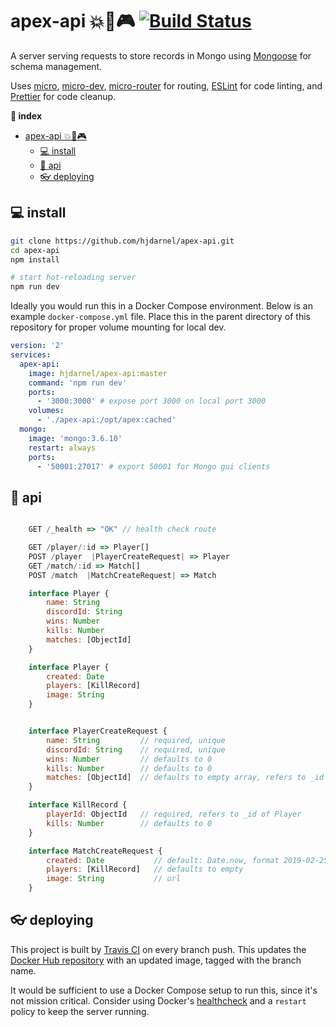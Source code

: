 # apex-api 💥🔫🎮 [![Build Status](https://travis-ci.com/hjdarnel/apex-api.svg?branch=master)](https://travis-ci.com/hjdarnel/apex-api)
A server serving requests to store records in Mongo using [Mongoose](https://mongoosejs.com/docs/guide.html) for schema management.

Uses [micro](https://github.com/zeit/micro), [micro-dev](https://github.com/zeit/micro-dev), [micro-router](https://github.com/pedronauck/micro-router) for routing, [ESLint](https://github.com/eslint/eslint) for code linting, and [Prettier](https://github.com/prettier/prettier) for code cleanup.

**📖 index**
- [apex-api 💥🔫🎮](#apex-api--)
  - [💻 install](#-install)
  - [📖 api](#-api)
  - [👓 deploying](#-deploying)

## 💻 install
```bash
git clone https://github.com/hjdarnel/apex-api.git
cd apex-api
npm install

# start hot-reloading server
npm run dev
```

Ideally you would run this in a Docker Compose environment. Below is an example `docker-compose.yml` file. Place this in the parent directory of this repository for proper volume mounting for local dev.

```yml
version: '2'
services:
  apex-api:
    image: hjdarnel/apex-api:master
    command: 'npm run dev'
    ports:
      - '3000:3000' # expose port 3000 on local port 3000
    volumes:
      - './apex-api:/opt/apex:cached'
  mongo:
    image: 'mongo:3.6.10'
    restart: always
    ports:
      - '50001:27017' # export 50001 for Mongo gui clients
```

## 📖 api
```js

    GET /_health => "OK" // health check route

    GET /player/:id => Player[]
    POST /player  |PlayerCreateRequest| => Player
    GET /match/:id => Match[]
    POST /match  |MatchCreateRequest| => Match

    interface Player {
        name: String
        discordId: String
        wins: Number
        kills: Number
        matches: [ObjectId]
    }

    interface Player {
        created: Date
        players: [KillRecord]
        image: String
    }


    interface PlayerCreateRequest {
        name: String         // required, unique
        discordId: String    // required, unique
        wins: Number         // defaults to 0
        kills: Number        // defaults to 0
        matches: [ObjectId]  // defaults to empty array, refers to _id of Matches
    }

    interface KillRecord {
        playerId: ObjectId   // required, refers to _id of Player
        kills: Number        // defaults to 0
    }

    interface MatchCreateRequest {
        created: Date           // default: Date.now, format 2019-02-25T09:36:47.715Z
        players: [KillRecord]   // defaults to empty
        image: String           // url
    }
```

## 👓 deploying

This project is built by [Travis CI](https://travis-ci.com/hjdarnel/apex-api) on every branch push. This updates the [Docker Hub repository](https://hub.docker.com/r/hjdarnel/apex-api) with an updated image, tagged with the branch name.

It would be sufficient to use a Docker Compose setup to run this, since it's not mission critical. Consider using Docker's [healthcheck](https://docs.docker.com/compose/compose-file/compose-file-v2/#healthcheck) and a `restart` policy to keep the server running.
